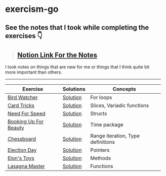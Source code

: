 # exercism-go

## See the notes that I took while completing the exercises 👇 
>## [Notion Link For the Notes](https://navy-dianella-88a.notion.site/Exercism-Notes-f209b93ba1ea414f90726d3cb0213204) 
I took notes on things that are new for me or things that I think quite bit more important than others.


 
---

| **Exercise**                                                        | **Solutions**                               |**Concepts** |
| ---------------------------------- | ------------------------------------------------- |---------------------------------|
|[Bird Watcher](https://exercism.org/tracks/go/exercises/bird-watcher) | [Solution](./solutions/bird-watcher.go) |For loops|
|[Card Tricks](https://exercism.org/tracks/go/exercises/card-tricks)|[Solution](./solutions/card-tricks.go) |Slices, Variadic functions|
|[Need For Speed](https://exercism.org/tracks/go/exercises/need-for-speed)|[Solution](./solutions/need-for-speed.go) |Structs|
|[Booking Up For Beauty](https://exercism.org/tracks/go/exercises/booking-up-for-beauty)|[Solution](./solutions/booking-up-for-beauty.go) |Time package|
|[Chessboard](https://exercism.org/tracks/go/exercises/chessboard)|[Solution](./solutions/chessboard.go) |Range iteration, Type definitions|
|[Election Day](https://exercism.org/tracks/go/exercises/election-day)|[Solution](./solutions/election-day.go) |Pointers|
|[Elon's Toys](https://exercism.org/tracks/go/exercises/elons-toys)|[Solution](./solutions/elons-toys.go) |Methods|
|[Lasagna Master](https://exercism.org/tracks/go/exercises/lasagna-master)|[Solution](./solutions/lasagna-master.go) |Functions|
